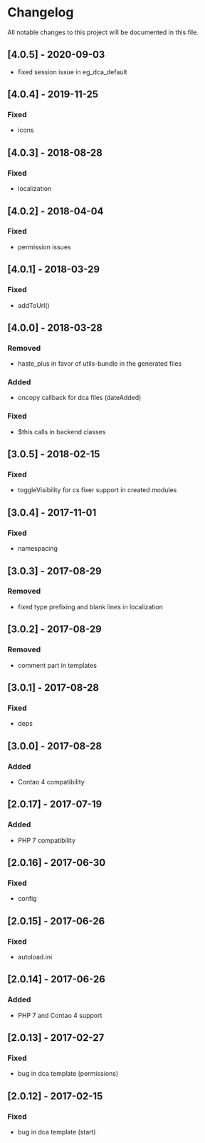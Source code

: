 # Changelog
All notable changes to this project will be documented in this file.

## [4.0.5] - 2020-09-03
- fixed session issue in eg_dca_default

## [4.0.4] - 2019-11-25

### Fixed
- icons

## [4.0.3] - 2018-08-28

### Fixed
- localization

## [4.0.2] - 2018-04-04

### Fixed
- permission issues

## [4.0.1] - 2018-03-29

### Fixed
- addToUrl()

## [4.0.0] - 2018-03-28

### Removed
- haste_plus in favor of utils-bundle in the generated files

### Added
- oncopy callback for dca files (dateAdded)

### Fixed
- $this calls in backend classes

## [3.0.5] - 2018-02-15

### Fixed
- toggleVisibility for cs fixer support in created modules

## [3.0.4] - 2017-11-01

### Fixed
- namespacing

## [3.0.3] - 2017-08-29

### Removed
- fixed type prefixing and blank lines in localization

## [3.0.2] - 2017-08-29

### Removed
- comment part in templates

## [3.0.1] - 2017-08-28

### Fixed
- deps

## [3.0.0] - 2017-08-28

### Added
- Contao 4 compatibility

## [2.0.17] - 2017-07-19

### Added
- PHP 7 compatibility

## [2.0.16] - 2017-06-30

### Fixed
- config

## [2.0.15] - 2017-06-26

### Fixed
- autoload.ini

## [2.0.14] - 2017-06-26

### Added
- PHP 7 and Contao 4 support

## [2.0.13] - 2017-02-27

### Fixed
- bug in dca template (permissions)

## [2.0.12] - 2017-02-15

### Fixed
- bug in dca template (start)

